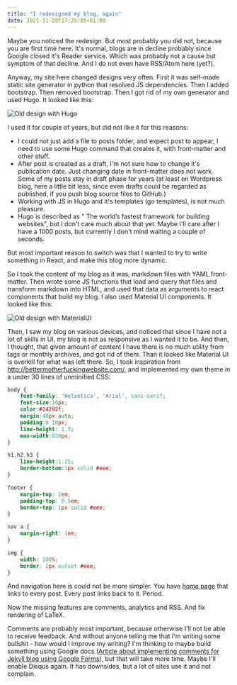 ```yaml
---
title: "I redesigned my blog, again"
date: 2021-11-28T17:25:05+01:00
---
```


Maybe you noticed the redesign. But most probably you did not, because you are first time here. It's normal, blogs are in decline probably since Google closed it's Reader service. Which was probably not a cause but symptom of that decline. And I do not even have RSS/Atom here (yet?).

Anyway, my site here changed designs very often. First it was self-made static site generator in python that resolved JS dependencies. Then I added bootstrap. Then removed bootstrap. Then I got rid of my own generator and used Hugo. It looked like this:

![Old design with Hugo](/content/HugoTheme.png "Old design with Hugo")


I used it for couple of years, but did not like it for this reasons:

 - I could not just add a file to posts folder, and expect post to appear, I need to use some Hugo command that creates it, with front-matter and other stuff. 
 - After post is created as a draft, I'm not sure how to change it's publication date. Just changing date in front-matter does not work. Some of my posts stay in draft phase for years (at least on Wordpress blog, here a little bit less, since even drafts could be regarded as published, if you push blog source files to GitHub.)
 - Working with JS in Hugo and it's templates (go templates), is not much pleasure. 
 - Hugo is described as " The world’s fastest framework for building websites", but I don't care much about that yet. Maybe I'll care after I have a 1000 posts, but currently I don't mind waiting a couple of seconds. 
 
 But most important reason to switch was that I wanted to try to write something in React, and make this blog more dynamic.
 
 So I took the content of my blog as it was, markdown files with YAML front-matter. Then wrote some JS functions that load and query that files and transform markdown into HTML, and used that data as arguments to react components that build my blog. I also used Material UI components. It looked like this:
 
![Old design with MaterialUI](/content/MaterialUIBlog.png "Old design with MaterialUI")

Then, I saw my blog on various devices, and noticed that since I have not a lot of skills in UI, my blog is not as responsive as I wanted it to be. And then, I thought, that given amount of content I have there is no much utility from tags or monthly archives, and got rid of them. Than it looked like Material UI is overkill for what was left there. So, I took inspiration from http://bettermotherfuckingwebsite.com/, and implemented my own theme in a under 30 lines of unminified CSS:

```css
body {
	font-family: 'Helvetica', 'Arial', sans-serif;
	font-size:16px;
	color:#24292f;
	margin:40px auto;
	padding:0 10px;
	line-height: 1.5;
	max-width:830px;
}

h1,h2,h3 {
	line-height:1.25;
	border-bottom:1px solid #eee;
}

footer {
	margin-top: 1em;
	padding-top: 0.5em;
	border-top: 1px solid #eee;
}

nav a {
	margin-right: 1em;
}

img {
	width: 100%;
	border: 2px outset #eee;
}
```

And navigation here is could not be more simpler. You have [home page](/) that links to every post. Every post links back to it. Period.

Now the missing features are comments, analytics and RSS. And fix rendering of LaTeX.

Comments are probably most important, because otherwise I'll not be able to receive feedback. And without anyone telling me that I'm writing some bullshit - how would I improve my writing? I'm thinking to maybe build something using Google docs ([Article about implementing comments for Jekyll blog using Google Forms](https://jdvp.me/articles/Google-Forms-Jekyll-Comments-Revisited)), but that will take more time. Maybe I'll enable Disqus again. It has downsides, but a lot of sites use it and not complain.
